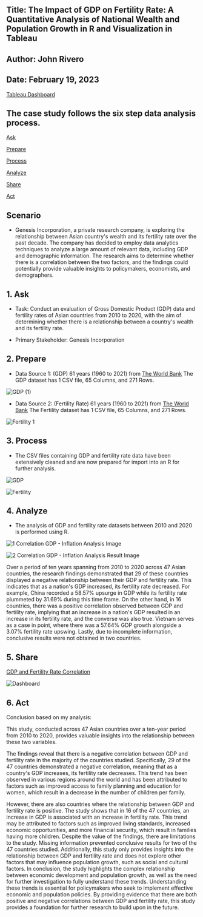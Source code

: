 ## Title: The Impact of GDP on Fertility Rate: A Quantitative Analysis of National Wealth and Population Growth in R and Visualization in Tableau

## Author: John Rivero

## Date: February 19, 2023

[Tableau Dashboard](https://public.tableau.com/app/profile/john.r6470/viz/GDPFertilityRatecorrelation/Dashboard1?publish=yes)


## The case study follows the six step data analysis process.

 [Ask](#1-Ask)
 
 [Prepare](#2-Prepare)
 
 [Process](#3-Process)
 
 [Analyze](#4-Analyze)
 
 [Share](#5-Share)
 
 [Act](#6-Act)
 
 
## Scenario

- Genesis Incorporation, a private research company, is exploring the relationship between Asian country's wealth and its fertility rate over the past decade. The company has decided to employ data analytics techniques to analyze a large amount of relevant data, including GDP and demographic information. The research aims to determine whether there is a correlation between the two factors, and the findings could potentially provide valuable insights to policymakers, economists, and demographers.


## 1. Ask

 - Task: Conduct an evaluation of Gross Domestic Product (GDP) data and fertility rates of Asian countries from 2010 to 2020, with the aim of determining whether there is a relationship between a country's wealth and its fertility rate.
 
 - Primary Stakeholder: Genesis Incorporation


## 2. Prepare

- Data Source 1: (GDP) 61 years (1960 to 2021) from [The World Bank](https://data.worldbank.org/indicator/NY.GDP.MKTP.CD)
               The GDP dataset has 1 CSV file, 65 Columns, and 271 Rows.
              
![GDP (1)](https://user-images.githubusercontent.com/81208412/219961634-f85f3cd5-63e2-482c-9cec-0db3298dd6be.jpg)



- Data Source 2: (Fertility Rate) 61 years (1960 to 2021) from [The World Bank](https://data.worldbank.org/indicator/SP.DYN.TFRT.IN)
               The Fertility dataset has 1 CSV file, 65 Columns, and 271 Rows.

![Fertility 1](https://user-images.githubusercontent.com/81208412/219961648-5449405f-8561-434d-8f4b-43e433cb4250.jpg)


## 3. Process

- The CSV files containing GDP and fertility rate data have been extensively cleaned and are now prepared for import into an R for further analysis.

![GDP](https://user-images.githubusercontent.com/81208412/219961678-8eb2aa4a-1aae-4f50-b745-5684c8eccb60.jpg)

![Fertility](https://user-images.githubusercontent.com/81208412/219961689-1f1e71a1-275d-40b5-9e49-ee72e9e48fe8.jpg)


## 4. Analyze

- The analysis of GDP and fertility rate datasets between 2010 and 2020 is performed using R.

![1  Correlation GDP - Inflation Analysis Image](https://user-images.githubusercontent.com/81208412/219961977-37eb6322-c9b1-4353-b19d-753181220f74.jpg)

![2  Correlation GDP - Inflation Analysis Result Image](https://user-images.githubusercontent.com/81208412/219961985-c75a2fc2-516a-4cdb-900c-f06253d785e7.jpg)

Over a period of ten years spanning from 2010 to 2020 across 47 Asian countries, the research findings demonstrated that 29 of these countries displayed a negative relationship between their GDP and fertility rate. This indicates that as a nation's GDP increased, its fertility rate decreased. For example, China recorded a 58.57% upsurge in GDP while its fertility rate plummeted by 31.69% during this time frame.
On the other hand, in 16 countries, there was a positive correlation observed between GDP and fertility rate, implying that an increase in a nation's GDP resulted in an increase in its fertility rate, and the converse was also true. Vietnam serves as a case in point, where there was a 57.64% GDP growth alongside a 3.07% fertility rate upswing.
Lastly, due to incomplete information, conclusive results were not obtained in two countries.


## 5. Share

[GDP and Fertility Rate Correlation](https://public.tableau.com/app/profile/john.r6470/viz/GDPFertilityRatecorrelation/Dashboard1?publish=yes)

![Dashboard](https://user-images.githubusercontent.com/81208412/219966678-984210a8-56b2-4cfa-8b80-52d1122c4f08.png)


## 6. Act

Conclusion based on my analysis:

This study, conducted across 47 Asian countries over a ten-year period from 2010 to 2020, provides valuable insights into the relationship between these two variables.

The findings reveal that there is a negative correlation between GDP and fertility rate in the majority of the countries studied. Specifically, 29 of the 47 countries demonstrated a negative correlation, meaning that as a country's GDP increases, its fertility rate decreases. This trend has been observed in various regions around the world and has been attributed to factors such as improved access to family planning and education for women, which result in a decrease in the number of children per family.

However, there are also countries where the relationship between GDP and fertility rate is positive. The study shows that in 16 of the 47 countries, an increase in GDP is associated with an increase in fertility rate. This trend may be attributed to factors such as improved living standards, increased economic opportunities, and more financial security, which result in families having more children.
Despite the value of the findings, there are limitations to the study. Missing information prevented conclusive results for two of the 47 countries studied. Additionally, this study only provides insights into the relationship between GDP and fertility rate and does not explore other factors that may influence population growth, such as social and cultural factors.
In conclusion, the study highlights the complex relationship between economic development and population growth, as well as the need for further investigation to fully understand these trends. Understanding these trends is essential for policymakers who seek to implement effective economic and population policies. By providing evidence that there are both positive and negative correlations between GDP and fertility rate, this study provides a foundation for further research to build upon in the future.
